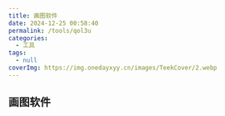 ```yaml
---
title: 画图软件
date: 2024-12-25 00:58:40
permalink: /tools/qol3u
categories:
  - 工具
tags:
  - null
coverImg: https://img.onedayxyy.cn/images/TeekCover/2.webp
---
```



## 画图软件
